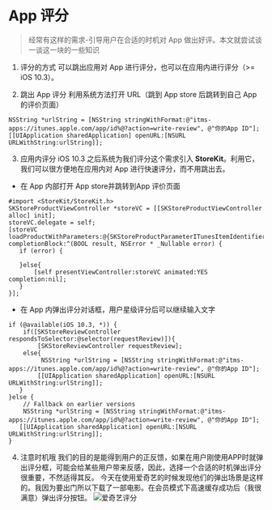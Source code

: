# App 评分

> 经常有这样的需求-引导用户在合适的时机对 App 做出好评。本文就尝试谈一谈这一块的一些知识

1. 评分的方式
可以跳出应用对 App 进行评分，也可以在应用内进行评分（>= iOS 10.3）。

2. 跳出 App 评分
利用系统方法打开 URL（跳到 App store 后跳转到自己 App 的评价页面）
```
NSString *urlString = [NSString stringWithFormat:@"itms-apps://itunes.apple.com/app/id%@?action=write-review", @"你的App ID"];
[[UIApplication sharedApplication] openURL:[NSURL URLWithString:urlString]];
 ```
 
3. 应用内评分
iOS 10.3 之后系统为我们评分这个需求引入 **StoreKit**。利用它，我们可以很方便地在应用内对 App 进行快速评分，而不用跳出去。
 + 在 App 内部打开 App store并跳转到App 评价页面
 ```
 #import <StoreKit/StoreKit.h>
 SKStoreProductViewController *storeVC = [[SKStoreProductViewController alloc] init];
storeVC.delegate = self;
[storeVC loadProductWithParameters:@{SKStoreProductParameterITunesItemIdentifier:@"1401834682"} completionBlock:^(BOOL result, NSError * _Nullable error) {
    if (error) {
      
    }else{
        [self presentViewController:storeVC animated:YES completion:nil];
    }
}];
 ```
 + 在 App 内弹出评分对话框，用户星级评分后可以继续输入文字
 ```
 if (@available(iOS 10.3, *)) {
     if([SKStoreReviewController respondsToSelector:@selector(requestReview)]){
         [SKStoreReviewController requestReview];
     else{
          NSString *urlString = [NSString stringWithFormat:@"itms-apps://itunes.apple.com/app/id%@?action=write-review", @"你的App ID"];
         [[UIApplication sharedApplication] openURL:[NSURL URLWithString:urlString]];
    }
}else {
     // Fallback on earlier versions
     NSString *urlString = [NSString stringWithFormat:@"itms-apps://itunes.apple.com/app/id%@?action=write-review", @"你的App ID"];
    [[UIApplication sharedApplication] openURL:[NSURL URLWithString:urlString]];             
}
 ```
 
4. 注意时机哦
  我们的目的是能得到用户的正反馈，如果在用户刚使用APP时就弹出评分框，可能会给某些用户带来反感，因此，选择一个合适的时机弹出评分很重要，不然适得其反。
  今天在使用爱奇艺的时候发现他们的弹出场景是这样的。我因为要出门所以下载了一部电影。在会员模式下高速缓存成功后（我很满意）弹出评分按钮。
  ![爱奇艺评分](https://github.com/FantasticLBP/knowledge-kit/blob/master/assets/61530453779_.pic.jpg)


 
 

    